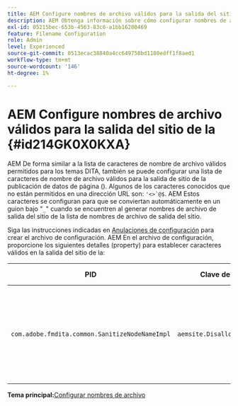 ```yaml
---
title: AEM Configure nombres de archivo válidos para la salida del sitio de la
description: AEM Obtenga información sobre cómo configurar nombres de archivo válidos para la salida del sitio de la
exl-id: 05215bec-653b-4563-83c6-a1bb16200469
feature: Filename Configuration
role: Admin
level: Experienced
source-git-commit: 0513ecac38840a4cc649758bd1180edff1f8aed1
workflow-type: tm+mt
source-wordcount: '146'
ht-degree: 1%

---
```


# AEM Configure nombres de archivo válidos para la salida del sitio de la {#id214GK0X0KXA}

AEM De forma similar a la lista de caracteres de nombre de archivo válidos permitidos para los temas DITA, también se puede configurar una lista de caracteres de nombre de archivo válidos para la salida de sitio de la publicación de datos de página (). Algunos de los caracteres conocidos que no están permitidos en una dirección URL son: ``'<>`@$``. AEM Estos caracteres se configuran para que se conviertan automáticamente en un guion bajo &quot;`_`&quot; cuando se encuentren al generar nombres de archivo de salida del sitio de la lista de nombres de archivo de salida del sitio.

Siga las instrucciones indicadas en [Anulaciones de configuración](download-install-additional-config-override.md#) para crear el archivo de configuración. AEM En el archivo de configuración, proporcione los siguientes detalles \(property\) para establecer caracteres válidos en la salida del sitio de la:

| PID | Clave de propiedad | Valor de propiedad |
|---|------------|--------------|
| `com.adobe.fmdita.common.SanitizeNodeNameImpl` | `aemsite.DisallowedFileNameChars` | AEM Agregue los caracteres que desee reemplazar con un guion bajo en los nombres de archivo de salida del sitio de la. <br> **Valor predeterminado**: ``'<\>\`@$`` |

**Tema principal:**&#x200B;[ Configurar nombres de archivo](conf-file-names.md)
